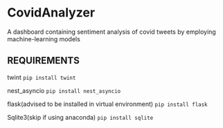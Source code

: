 # CovidAnalyzer
A dashboard containing sentiment analysis of covid tweets by employing machine-learning models


## REQUIREMENTS

twint
```pip install twint```

nest_asyncio
```pip install nest_asyncio```

flask(advised to be installed in virtual environment)
```pip install flask```

Sqlite3(skip if using anaconda)
```pip install sqlite```



